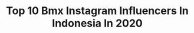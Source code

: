 ---
title: Top 10 Bmx Instagram Influencers In Indonesia In 2020
description: >-
  Find top bmx Instagram influencers in Indonesia in 2020. Most popular hashtags: #bmx #staysafe #bmxlife #indonesia.
platform: Instagram
hits: 35
text_top: Analyze the top-rated Instagram accounts on inBeat.
text_bottom: Our database aggregates 35 Instagram influencers like this in Indonesia for you to contact.
profiles:
  - username: "botayagata"
    fullname: >-
      Botayagata
    bio: >-
      FLATLAND RIDER BMX SHOW & endorsment : * maylin 085717420742 DM or send email januarsusanto@rocketmail.com Youtube channel ( Botaybmx )
    location: "Indonesia"
    followers: 32210
    engagement: 143
    commentsToLikes: 0.017293
    id: ck8szal6gnp040j780h1t92is
    verified: false
    hashtags: "#flatland, #indonesia, #leagueworld, #bmx"
  - username: "gerry_konaedi"
    fullname: >-
      -XAQHALA-
    bio: >-
      @boyzgotnobrain.1992 CP-(+62 817826010) fooling around at @freshcoast_bmx for stress release
    location: "Indonesia"
    followers: 20489
    engagement: 643
    commentsToLikes: 0.034963
    id: ckap9b7w9rxt80i78blz2pg4t
    verified: false
    hashtags: "#xaqhalagowest, #osbmx, #hellhouseindo, #xali"
  - username: "samuelavrillian"
    fullname: >-
      Samuel Avrillian
    bio: >-
      📍Bali, Indonesia it's me and boo, with a big dreams!! God | family | arch | bmx | S7 | Sunday Comp John 3 : 16 I'm blessed !!!
    location: "Indonesia"
    followers: 8192
    engagement: 466
    commentsToLikes: 0.058163
    id: ck5hqh798t3tw0i11fef3qz6l
    verified: false
    hashtags: "#bmx, #indonesia, #bali, #corona"
  - username: "iwan_maruba_s"
    fullname: >-
      I. M. S
    bio: >-
      Atlet /from/sumatra utara /medan/jakarta/bmx flatland/ride for fun/
    location: "Indonesia"
    followers: 2201
    engagement: 1055
    commentsToLikes: 0.072239
    id: ck9wd6fjie9vk0j78x62703b4
    verified: false
    hashtags: "#bmxflatland, #enjoy, #lifestyle, #iwanflatland"
  - username: "tonisyarifudin"
    fullname: >-
      Toni Syarifudin
    bio: >-
      Indonesian BMX racer. 2016 Rio Olympian. Thrill Factory Racing. 🇮🇩 @booston_45
    location: "Indonesia"
    followers: 13960
    engagement: 624
    commentsToLikes: 0.018036
    id: ck5zysz2qah0r0i147lo22erj
    verified: false
    hashtags: "#bmxracing, #tbt, #bmx, #timbadak"
  - username: "ardikawinata"
    fullname: >-
      AW
    bio: >-
      BMX Rider Indonesia 🇲🇨 • #tejabmx • @xfycx • @fycfootwear 📩 ardikawinata1@gmail.com hi.countesskarina@gmail.com Or DM me/@countesskarina for inquiries
    location: "Indonesia"
    followers: 30794
    engagement: 432
    commentsToLikes: 0.013363
    id: ck5hj1mf8fuf80i112igr6wdk
    verified: false
    hashtags: "#sultantj, #fycfootwear, #fyc, #tejabmx"
  - username: "andyrif"
    fullname: >-
      Andy /rif
    bio: >-
      Business manager : Harry ☎ +62 878 87000233
    location: "Indonesia"
    followers: 154443
    engagement: 107
    commentsToLikes: 0.023536
    id: ck6tksx4x5cht0j71ng23suko
    verified: false
    hashtags: "#bintaromx, #osbmx, #deathinbmx, #bmx"
  - username: "muhammadrifam"
    fullname: >-
      Muhammad Rifa Mulkifli
    bio: >-
      Life you Live is fun 🌹 _______________________ 📍Bandung,indonesia •@bdgbmx •@lifetripcobmx •@staycoolsocks 📩 muhammadrifamulkifli@gmail.com
    location: "Indonesia"
    followers: 5554
    engagement: 535
    commentsToLikes: 0.050833
    id: ck5zly0ktlk8m0i14b9r1cdo1
    verified: false
    hashtags: "#bmx, #majesticframe, #oursgang, #mtb"
  - username: "e.liass_"
    fullname: >-
      Elias
    bio: >-
      Berlin/Bernau 📌 17y @kunstformbmxshop #kunstformberlin S🖤
    location: "Indonesia"
    followers: 2191
    engagement: 1471
    commentsToLikes: 0.037821
    id: ck6uifh53es4r0j714galrpbg
    verified: false
    hashtags: "#bikes, #bikelife, #art, #ridebikes"
  - username: "anto_leysa"
    fullname: >-
      𝐀 𝐍 𝐓 𝐎  𝐋 𝐄 𝐘 𝐒 𝐀
    bio: >-
      𝗕𝗠𝗫 | 𝑪𝒖𝒓𝒓𝒆𝒏𝒕𝒍𝒚📍𝑩𝒂𝒏𝒅𝒖𝒏𝒈, 𝑰𝒏𝒅𝒐𝒏𝒆𝒔𝒊𝒂 🇮🇩🍕🐊 𝐓𝐢𝐤𝐭𝐨𝐤 : 𝒂𝒏𝒕𝒐𝒍𝒆𝒚𝒔𝒂
    location: "Indonesia"
    followers: 17025
    engagement: 394
    commentsToLikes: 0.032570
    id: ck5zqrmw6v5s20i14egb3dxdi
    verified: false
    hashtags: "#sebtootschallenge, #staysafe, #bmx, #localpride"
---